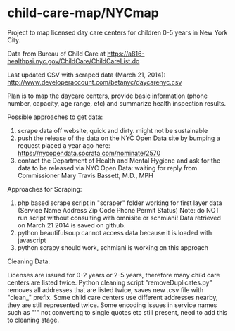 child-care-map/NYCmap
=====================
Project to map licensed day care centers for children 0-5 years in New York City.

Data from Bureau of Child Care at https://a816-healthpsi.nyc.gov/ChildCare/ChildCareList.do

Last updated CSV with scraped data (March 21, 2014): http://www.developeraccount.com/betanyc/daycarenyc.csv

Plan is to map the daycare centers, provide basic information (phone number, capacity, age range, etc) and summarize health inspection results.

Possible approaches to get data:

1. scrape data off website, quick and dirty. might not be sustainable
2. push the release of the data on the NYC Open Data site by bumping a request placed a year ago here: https://nycopendata.socrata.com/nominate/2570
3. contact the Department of Health and Mental Hygiene and ask for the data to be released via NYC Open Data: waiting for reply from Commissioner Mary Travis Bassett, M.D., MPH

Approaches for Scraping:

1. php based scrape script in "scraper" folder working for first layer data (Service Name	Address	Zip Code	Phone	Permit Status) Note: do NOT run script without consulting with omnisite or schmiani! Data retrieved on March 21 2014 is saved on github.
2. python beautifulsoup cannot access data because it is loaded with javascript
3. python scrapy should work, schmiani is working on this approach

Cleaning Data:

Licenses are issued for 0-2 years or 2-5 years, therefore many child care centers are listed twice. Python cleaning script "removeDuplicates.py" removes all addresses that are listed twice, saves new .csv file with "clean_" prefix. Some child care centers use different addresses nearby, they are still represented twice. Some encoding issues in service names such as "&#39;" not converting to single quotes etc still present, need to add this to cleaning stage. 
